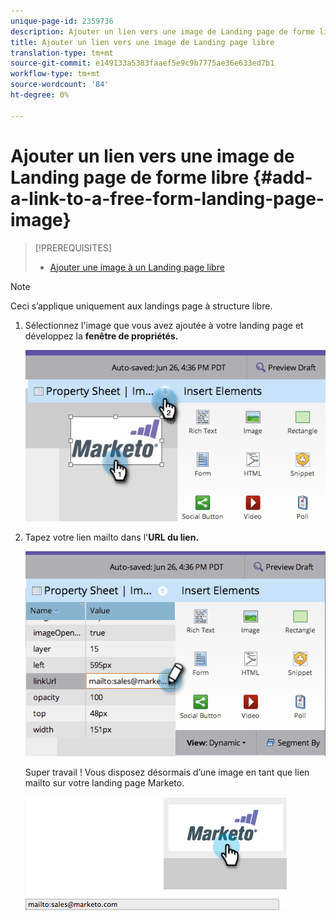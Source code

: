 ```yaml
---
unique-page-id: 2359736
description: Ajouter un lien vers une image de Landing page de forme libre - Documents marketing - Documentation du produit
title: Ajouter un lien vers une image de Landing page libre
translation-type: tm+mt
source-git-commit: e149133a5383faaef5e9c9b7775ae36e633ed7b1
workflow-type: tm+mt
source-wordcount: '84'
ht-degree: 0%

---
```



# Ajouter un lien vers une image de Landing page de forme libre {#add-a-link-to-a-free-form-landing-page-image}

>[!PREREQUISITES]
>
>* [Ajouter une image à un Landing page libre](add-an-image-to-a-free-form-landing-page.md)

>



>[!NOTE]
>
>Ceci s’applique uniquement aux landings page à structure libre.

1. Sélectionnez l&#39;image que vous avez ajoutée à votre landing page et développez la **fenêtre de propriétés.**

   ![](assets/image2014-9-18-15-3a29-3a0.png)

1. Tapez votre lien mailto dans l&#39;**URL du lien.**

   ![](assets/image2014-9-18-15-3a29-3a21.png)

   Super travail ! Vous disposez désormais d’une image en tant que lien mailto sur votre landing page Marketo.

   ![](assets/image2014-9-18-15-3a29-3a38.png)

